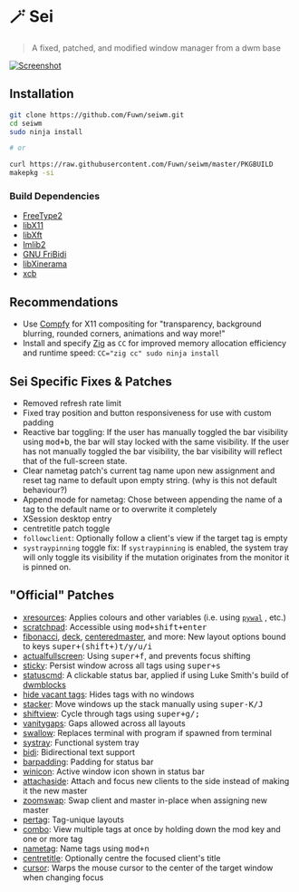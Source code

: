 # 🪄 Sei

> A fixed, patched, and modified window manager from a dwm base

[![Screenshot](https://i.imgur.com/GEDBZ6N.png)](https://i.imgur.com/GEDBZ6N.png)

## Installation

```bash
git clone https://github.com/Fuwn/seiwm.git
cd seiwm
sudo ninja install

# or

curl https://raw.githubusercontent.com/Fuwn/seiwm/master/PKGBUILD
makepkg -si
```

### Build Dependencies

- [FreeType2](https://freetype.org/)
- [libX11](https://x.org/releases/current/doc/libX11/libX11/libX11.html)
- [libXft](https://gitlab.freedesktop.org/xorg/lib/libxft)
- [Imlib2](https://docs.enlightenment.org/api/imlib2/html/index.html)
- [GNU FriBidi](https://github.com/fribidi/fribidi)
- [libXinerama](https://gitlab.freedesktop.org/xorg/lib/libxinerama)
- [xcb](https://xcb.freedesktop.org/)

## Recommendations

- Use [Compfy](https://github.com/Fuwn/compfy) for X11 compositing for
  "transparency, background blurring, rounded corners, animations and way more!"
- Install and specify [Zig](https://ziglang.org/) as `CC` for improved memory
  allocation efficiency and runtime speed: `CC="zig cc" sudo ninja install`

## Sei Specific Fixes & Patches

- Removed refresh rate limit
- Fixed tray position and button responsiveness for use with custom padding
- Reactive bar toggling: If the user has manually toggled the bar visibility
  using <kbd>mod+b</kbd>, the bar
  will stay locked with the same visibility. If the user has not manually
  toggled the bar visibility, the bar visibility will
  reflect that of the full-screen state.
- Clear nametag patch's current tag name upon new assignment and reset tag name
  to default upon empty string. (why is this not default behaviour?)
- Append mode for nametag: Chose between appending the name of a tag to the
  default name or to overwrite it completely
- XSession desktop entry
- centretitle patch toggle
- `followclient`: Optionally follow a client's view if the target tag is empty
- `systraypinning` toggle fix: If `systraypinning` is enabled, the system tray will
  only toggle its visibility if the mutation originates from the monitor it is
  pinned on.

## "Official" Patches

- [xresources](https://dwm.suckless.org/patches/xresources/): Applies colours
  and other variables (i.e. using [`pywal`](https://github.com/dylanaraps/pywal)
  , etc.)
- [scratchpad](https://dwm.suckless.org/patches/scratchpad/): Accessible using
  <kbd>mod+shift+enter</kbd>
- [fibonacci](https://dwm.suckless.org/patches/fibonacci/),
  [deck](https://dwm.suckless.org/patches/deck/),
  [centeredmaster](https://dwm.suckless.org/patches/centeredmaster/), and more:
  New layout options bound to keys <kbd>super+(shift+)t/y/u/i</kbd>
- [actualfullscreen](https://dwm.suckless.org/patches/actualfullscreen/): Using
  <kbd>super+f</kbd>, and prevents focus shifting
- [sticky](https://dwm.suckless.org/patches/sticky/): Persist window across all
  tags using <kbd>super+s</kbd>
- [statuscmd](https://dwm.suckless.org/patches/statuscmd/): A clickable status
  bar, applied if using Luke Smith's build of [dwmblocks](https://github.com/lukesmithxyz/dwmblocks)
- [hide vacant tags](https://dwm.suckless.org/patches/hide_vacant_tags/): Hides
  tags with no windows
- [stacker](https://dwm.suckless.org/patches/stacker/): Move windows up the
  stack manually using <kbd>super-K/J</kbd>
- [shiftview](https://dwm.suckless.org/patches/nextprev/): Cycle through tags
  using <kbd>super+g/;</kbd>
- [vanitygaps](https://dwm.suckless.org/patches/vanitygaps/): Gaps allowed
  across all layouts
- [swallow](https://dwm.suckless.org/patches/swallow/): Replaces terminal with
  program if spawned from terminal
- [systray](https://dwm.suckless.org/patches/systray/): Functional system tray
- [bidi](https://dwm.suckless.org/patches/bidi/): Bidirectional text support
- [barpadding](https://dwm.suckless.org/patches/barpadding/): Padding for status
  bar
- [winicon](https://dwm.suckless.org/patches/winicon/): Active window icon shown
  in status bar
- [attachaside](https://dwm.suckless.org/patches/attachaside/): Attach and focus
  new clients to the side instead of making it the new master
- [zoomswap](https://dwm.suckless.org/patches/zoomswap/): Swap client and master
  in-place when assigning new master
- [pertag](https://dwm.suckless.org/patches/pertag/): Tag-unique layouts
- [combo](https://dwm.suckless.org/patches/combo/): View multiple tags at once by
  holding down the mod key and one or more tag
- [nametag](https://dwm.suckless.org/patches/nametag/): Name tags using <kbd>mod+n</kbd>
- [centretitle](https://dwm.suckless.org/patches/centretitle/): Optionally
  centre the focused client's title
- [cursor](https://dwm.suckless.org/patches/cursorwarp/): Warps the mouse cursor
  to the center of the target window when changing focus
